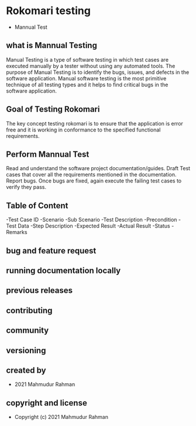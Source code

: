 # Rokomari testing

- Mannual Test

## what is Mannual Testing

Manual Testing is a type of software testing in which test
cases are executed manually by a tester without using any automated tools. The purpose of Manual Testing is to identify the bugs, issues, and defects in the software application. Manual software testing is
the most primitive technique of all testing types and it helps to find critical bugs in the software application.

## Goal of Testing Rokomari

The key concept testing rokomari is to ensure that the application is error free and it is working in conformance to the specified functional requirements.

## Perform Mannual Test

Read and understand the software project documentation/guides.
Draft Test cases that cover all the requirements mentioned in the documentation.
Report bugs.
Once bugs are fixed, again execute the failing test cases to verify they pass.

## Table of Content

-Test Case ID
-Scenario
-Sub Scenario
-Test Description
-Precondition
-Test Data
-Step Description
-Expected Result
-Actual Result
-Status
-Remarks

## bug and feature request

## running documentation locally

## previous releases

## contributing

## community

## versioning

## created by

- 2021 Mahmudur Rahman

## copyright and license

- Copyright (c) 2021 Mahmudur Rahman
